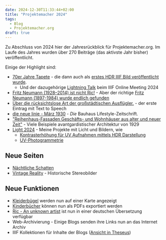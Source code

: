 ```yaml
---
date: 2024-12-30T11:33:44+02:00
title: "Projektemacher 2024"
tags:
  - Blog
  - Projektemacher.org
draft: true
---
```


Zu Abschluss von 2024 hier der Jahresrückblick für Projektemacher.org. Im Laufe des Jahres wurden über 270 Beiträge (das aktivste Jahr bisher) veröffentlicht.
<!--more-->
Einige der Highlight sind:
* [70er Jahre Tapete](https://vorsatzpapier.projektemacher.org/post/tapete-20/) - die dann auch als [erstes HDR IIIF Bild veröffentlicht wurde](https://christianmahnke.de/post/hdr-iiif/).
  * Und der dazugehörige [Lightning Talk](https://christianmahnke.de/post/iiif-online-meeting-2024-slides/) beim IIIF Online Meeting 2024
* [Fritz Neumann (1928–2014) ist nicht Ric!](https://ric-unknownartist.projektemacher.org/de/post/mystery-again/) - Aber der richtige [Fritz Neumann (1897-1984) wurde endlich gefunden](https://ric-unknownartist.projektemacher.org/post/fritz-neumann-spandauer-volksblatt-19-2-1972/)
* [Über die rücksichtslose Art der großstädtischen Ausflügler.](https://briefsteller.de/post/der-haussekretaer/286/) - der erste Eintrag mit Text to Speech
* [die neue linie - März 1930](https://xn--blaufusstlpel-qmb.de/post/die-neue-linie-3-1930/) - *Die* Bauhaus Lifestyle-Zeitschrift.
* ["Reihenhaus-Fassaden Geschäfts- und Wohnhäuser aus alter und neuer Zeit"](https://backsteinexpressionismus.projektemacher.org/post/reihenhaus-fassaden/) - Viele Beispiele avantgardistischer Architektur von 1929
* [Light 2024](https://christianmahnke.de/post/licht2024) - Meine Projekte mit Licht und Bildern, wie
  * [Kontrasterhöhung für UV Aufnahmen mittels HDR Darstellung](https://christianmahnke.de/post/hdr-image-analysis/)
  * [UV-Photogrammetrie](https://christianmahnke.de/post/uv-photogrammetry/)

## Neue Seiten
* [Nächtliche Schatten](https://schatten.yaapb.projektemacher.org/#1/1)
* [Vintage Reality](https://vintagereality.projektemacher.org/) - Historische Stereobilder

## Neue Funktionen

* [Kleiderbügel](https://xn--kleiderbgel-0hb.xn--blaufusstlpel-qmb.de/map/) werden nun auf einer Karte angezeigt
* [Kinderbücher](https://xn--kinderbcher-zhb.projektemacher.org/) können nun als PDFs exportiert werden
* [Ric - An unknown artist](https://ric-unknownartist.projektemacher.org/) ist nun in einer deutschen Übersetzung verfügbar
* Web-Archivierung - Einige Blogs senden ihre Links nun an das Internet Archiv
* IIIF Kollektionen für Inhalte der Blogs ([Ansicht in Theseus](https://theseusviewer.org/?iiif-content=https://projektemacher.org/collection.json))
